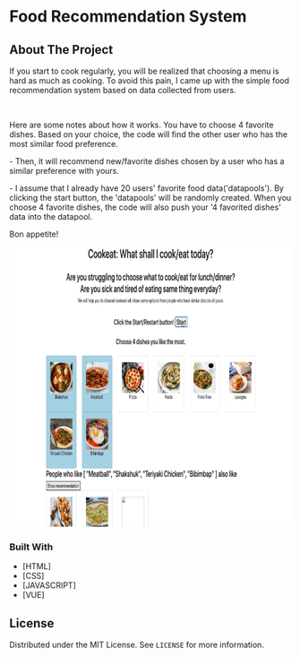 # Food Recommendation System

<!-- ABOUT THE PROJECT -->

## About The Project

<p>If you start to cook regularly, you will be realized that choosing a menu is hard as much as cooking. To avoid this pain, I came up with the simple food recommendation system based on data collected from users.</p>  
<br>
<p>Here are some notes about how it works.
You have to choose 4 favorite dishes. Based on your choice, the code will find the other user who has the most similar food preference.</p> 
<p>- Then, it will recommend new/favorite dishes chosen by a user who has a similar preference with yours.</p>
<p>- I assume that I already have 20 users' favorite food data('datapools'). By clicking the start button, the 'datapools' will be randomly created. When you choose 4 favorite dishes, the code will also push your '4 favorited dishes' data into the datapool.</p>

<p>Bon appetite!</p>
<img src="recommendation-system.gif" width="800px" height="500px">

### Built With

- [HTML]
- [CSS]
- [JAVASCRIPT]
- [VUE]

<!-- LICENSE -->

## License

Distributed under the MIT License. See `LICENSE` for more information.
